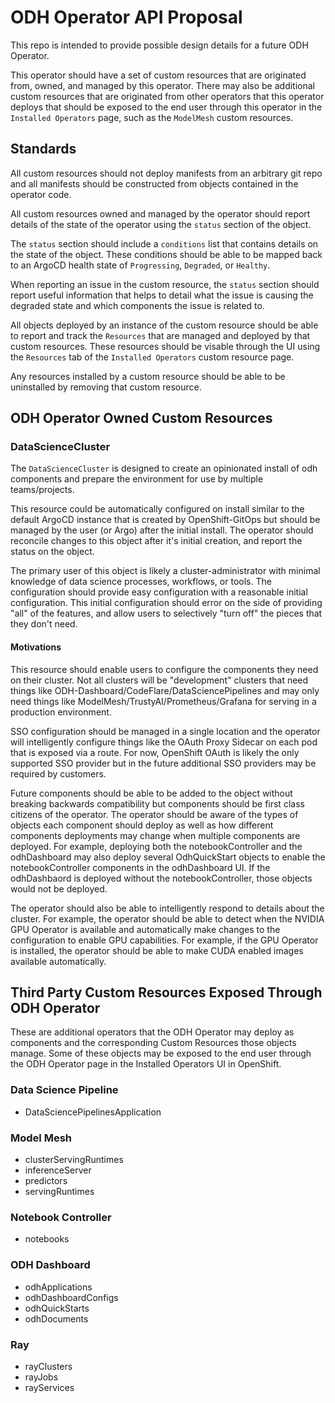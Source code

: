 # ODH Operator API Proposal

This repo is intended to provide possible design details for a future ODH Operator.

This operator should have a set of custom resources that are originated from, owned, and managed by this operator.  There may also be additional custom resources that are originated from other operators that this operator deploys that should be exposed to the end user through this operator in the `Installed Operators` page, such as the `ModelMesh` custom resources.

## Standards

All custom resources should not deploy manifests from an arbitrary git repo and all manifests should be constructed from objects contained in the operator code.

All custom resources owned and managed by the operator should report details of the state of the operator using the `status` section of the object.

The `status` section should include a `conditions` list that contains details on the state of the object.  These conditions should be able to be mapped back to an ArgoCD health state of `Progressing`, `Degraded`, or `Healthy`.

When reporting an issue in the custom resource, the `status` section should report useful information that helps to detail what the issue is causing the degraded state and which components the issue is related to.

All objects deployed by an instance of the custom resource should be able to report and track the `Resources` that are managed and deployed by that custom resources.  These resources should be visable through the UI using the `Resources` tab of the `Installed Operators` custom resource page.

Any resources installed by a custom resource should be able to be uninstalled by removing that custom resource.

## ODH Operator Owned Custom Resources

### DataScienceCluster

The `DataScienceCluster` is designed to create an opinionated install of odh components and prepare the environment for use by multiple teams/projects.

This resource could be automatically configured on install similar to the default ArgoCD instance that is created by OpenShift-GitOps but should be managed by the user (or Argo) after the initial install.  The operator should reconcile changes to this object after it's initial creation, and report the status on the object.

The primary user of this object is likely a cluster-administrator with minimal knowledge of data science processes, workflows, or tools.  The configuration should provide easy configuration with a reasonable initial configuration.  This initial configuration should error on the side of providing "all" of the features, and allow users to selectively "turn off" the pieces that they don't need.

#### Motivations

This resource should enable users to configure the components they need on their cluster.  Not all clusters will be "development" clusters that need things like ODH-Dashboard/CodeFlare/DataSciencePipelines and may only need things like ModelMesh/TrustyAI/Prometheus/Grafana for serving in a production environment.

SSO configuration should be managed in a single location and the operator will intelligently configure things like the OAuth Proxy Sidecar on each pod that is exposed via a route.  For now, OpenShift OAuth is likely the only supported SSO provider but in the future additional SSO providers may be required by customers.

Future components should be able to be added to the object without breaking backwards compatibility but components should be first class citizens of the operator.  The operator should be aware of the types of objects each component should deploy as well as how different components deployments may change when multiple components are deployed.  For example, deploying both the notebookController and the odhDashboard may also deploy several OdhQuickStart objects to enable the notebookController components in the odhDashboard UI.  If the odhDashbaord is deployed without the notebookController, those objects would not be deployed.

The operator should also be able to intelligently respond to details about the cluster.  For example, the operator should be able to detect when the NVIDIA GPU Operator is available and automatically make changes to the configuration to enable GPU capabilities.  For example, if the GPU Operator is installed, the operator should be able to make CUDA enabled images available automatically.

## Third Party Custom Resources Exposed Through ODH Operator

These are additional operators that the ODH Operator may deploy as components and the corresponding Custom Resources those objects manage.  Some of these objects may be exposed to the end user through the ODH Operator page in the Installed Operators UI in OpenShift.

### Data Science Pipeline 

- DataSciencePipelinesApplication

### Model Mesh

- clusterServingRuntimes
- inferenceServer
- predictors
- servingRuntimes

### Notebook Controller

- notebooks

### ODH Dashboard

- odhApplications
- odhDashboardConfigs
- odhQuickStarts
- odhDocuments

### Ray

- rayClusters
- rayJobs
- rayServices
